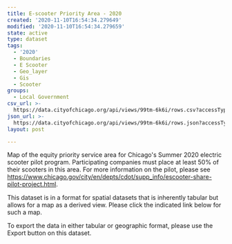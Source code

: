 ```yaml
---
title: E-scooter Priority Area - 2020
created: '2020-11-10T16:54:34.279649'
modified: '2020-11-10T16:54:34.279659'
state: active
type: dataset
tags:
  - '2020'
  - Boundaries
  - E Scooter
  - Geo_layer
  - Gis
  - Scooter
groups:
  - Local Government
csv_url: >-
  https://data.cityofchicago.org/api/views/99tm-6k6i/rows.csv?accessType=DOWNLOAD
json_url: >-
  https://data.cityofchicago.org/api/views/99tm-6k6i/rows.json?accessType=DOWNLOAD
layout: post

---
```

Map of the equity priority service area for Chicago's Summer 2020 electric scooter pilot program. Participating companies must place at least 50% of their scooters in this area. For more information on the pilot, please see https://www.chicago.gov/city/en/depts/cdot/supp_info/escooter-share-pilot-project.html.

This dataset is in a forma​​t for spatial datasets that is inherently tabular but allows for a map as a derived view. Please click the indicated link below for such a map.

To export the data in either tabular or geographic format, please use the Export button on this dataset.
